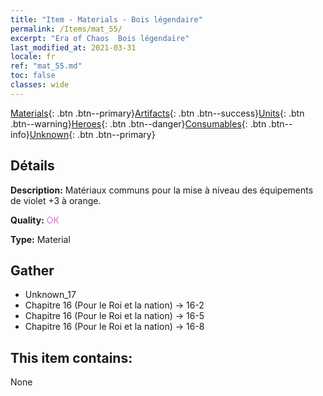 ```yaml
---
title: "Item - Materials - Bois légendaire"
permalink: /Items/mat_55/
excerpt: "Era of Chaos  Bois légendaire"
last_modified_at: 2021-03-31
locale: fr
ref: "mat_55.md"
toc: false
classes: wide
---
```

 [Materials](/fr/Items/){: .btn .btn--primary}[Artifacts](/fr/Items/Artifacts/){: .btn .btn--success}[Units](/fr/Items/Units/){: .btn .btn--warning}[Heroes](/fr/Items/Heroes/){: .btn .btn--danger}[Consumables](/fr/Items/Consumables/){: .btn .btn--info}[Unknown](/fr/Items/Unknown/){: .btn .btn--primary}

## Détails
 **Description:** Matériaux communs pour la mise à niveau des équipements de violet +3 à orange.

 **Quality:** <span style="color: #DA70D6">OK</span>

 **Type:** Material

## Gather

*    Unknown_17 
*    Chapitre 16 (Pour le Roi et la nation) -> 16-2 
*    Chapitre 16 (Pour le Roi et la nation) -> 16-5 
*    Chapitre 16 (Pour le Roi et la nation) -> 16-8 

## This item contains:

  None

